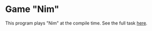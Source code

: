 # Game "Nim"
This program plays "Nim" at the compile time. See the full task [here](https://docs.google.com/document/d/1I8fBKhmkmjUqR1vWh3mC4AF80R29YMca0YumWL1f-hI/edit?usp=sharing).